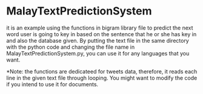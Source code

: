 # MalayTextPredictionSystem
it is an example using the functions in bigram library file to predict the next word user is going to key in based on the sentence that he or she has key in and also the database given. By putting the text file in the same directory with the python code and changing the file name in MalayTextPredictionSystem.py, you can use it for any languages that you want.

*Note: the functions are dedicateed for tweets data, therefore, it reads each line in the given text file through looping. You might want to modify the code if you intend to use it for documents.

